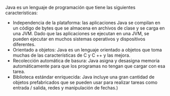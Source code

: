 Java es un lenguaje de programación que tiene las siguientes características:
- Independencia de la plataforma: las aplicaciones Java se compilan en un
código de bytes que se almacena en archivos de clase y se carga en una JVM.
Dado que las aplicaciones se ejecutan en una JVM, se pueden ejecutar en
muchos sistemas operativos y dispositivos diferentes.
- Orientado a objetos: Java es un lenguaje orientado a objetos que toma
muchas de las características de C y C ++ y las mejora.
- Recolección automática de basura: Java asigna y desasigna memoria
automáticamente para que los programas no tengan que cargar con esa tarea.
- Biblioteca estándar enriquecida: Java incluye una gran cantidad de objetos
prefabricados que se pueden usar para realizar tareas como entrada / salida,
redes y manipulación de fechas.)
